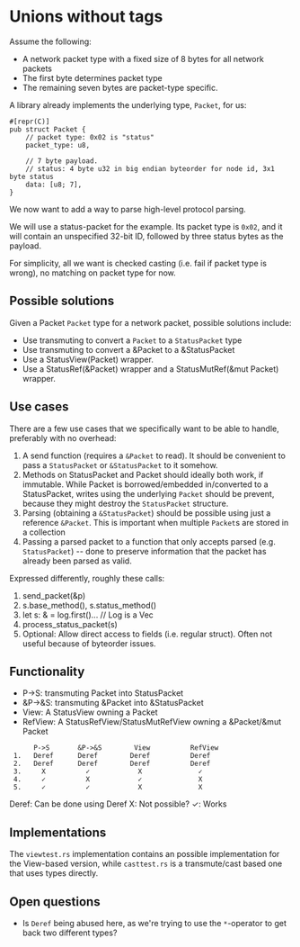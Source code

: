Unions without tags
===================

Assume the following:

* A network packet type with a fixed size of 8 bytes for all network packets
* The first byte determines packet type
* The remaining seven bytes are packet-type specific.

A library already implements the underlying type, `Packet`, for us:

```
#[repr(C)]
pub struct Packet {
    // packet type: 0x02 is "status"
    packet_type: u8,

    // 7 byte payload.
    // status: 4 byte u32 in big endian byteorder for node id, 3x1 byte status
    data: [u8; 7],
}
```

We now want to add a way to parse high-level protocol parsing.

We will use a status-packet for the example. Its packet type is `0x02`, and it will contain an unspecified 32-bit ID, followed by three status bytes as the payload.

For simplicity, all we want is checked casting (i.e. fail if packet type is wrong), no matching on packet type for now.


Possible solutions
------------------

Given a Packet `Packet` type for a network packet, possible solutions include:

* Use transmuting to convert a `Packet` to a `StatusPacket` type
* Use transmuting to convert a &Packet to a &StatusPacket
* Use a StatusView(Packet) wrapper.
* Use a StatusRef(&Packet) wrapper and a StatusMutRef(&mut Packet) wrapper.

Use cases
---------

There are a few use cases that we specifically want to be able to handle, preferably with no overhead:

1. A send function (requires a `&Packet` to read). It should be convenient
   to pass a `StatusPacket` or `&StatusPacket` to it somehow.
2. Methods on StatusPacket and Packet should ideally both work, if immutable.
   While Packet is borrowed/embedded in/converted to a StatusPacket, writes
   using the underlying `Packet` should be prevent, because they might destroy
   the `StatusPacket` structure.
3. Parsing (obtaining a `&StatusPacket`) should be possible using just a
   reference `&Packet`. This is important when multiple `Packet`s are stored
   in a collection
4. Passing a parsed packet to a function that only accepts parsed (e.g.
   `StatusPacket`) -- done to preserve information that the packet has already
   been parsed as valid.

Expressed differently, roughly these calls:

1. send_packet(&p)
2. s.base_method(), s.status_method()
3. let s: & = log.first()...  // Log is a Vec<Packet>
4. process_status_packet(s)
5. Optional: Allow direct access to fields (i.e. regular struct). Often not
   useful because of byteorder issues.

Functionality
-------------

* P->S: transmuting Packet into StatusPacket
* &P->&S: transmuting &Packet into &StatusPacket
* View: A StatusView owning a Packet
* RefView: A StatusRefView/StatusMutRefView owning a &Packet/&mut Packet

```
      P->S       &P->&S        View          RefView
 1.   Deref      Deref        Deref          Deref
 2.   Deref      Deref        Deref          Deref
 3.     X          ✓            X              ✓
 4.     ✓          X            ✓              X
 5.     ✓          ✓            X              X
```

Deref: Can be done using Deref
X: Not possible?
✓: Works

Implementations
---------------

The `viewtest.rs` implementation contains an possible implementation for the View-based version, while `casttest.rs` is a transmute/cast based one that uses types directly.

Open questions
--------------

* Is `Deref` being abused here, as we're trying to use the `*`-operator to get
  back two different types?
